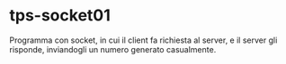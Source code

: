 # tps-socket01
Programma con socket, in cui il client fa richiesta al server, e il server gli risponde, inviandogli un numero generato casualmente.
